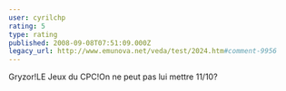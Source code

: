 ```yaml
---
user: cyrilchp
rating: 5
type: rating
published: 2008-09-08T07:51:09.000Z
legacy_url: http://www.emunova.net/veda/test/2024.htm#comment-9956
---
```

Gryzor!LE Jeux du CPC!On ne peut pas lui mettre 11/10?